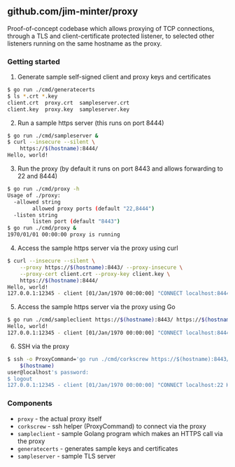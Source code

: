 ## github.com/jim-minter/proxy

Proof-of-concept codebase which allows proxying of TCP connections, through a
TLS and client-certificate protected listener, to selected other listeners
running on the same hostname as the proxy.

### Getting started

1. Generate sample self-signed client and proxy keys and certificates

```bash
$ go run ./cmd/generatecerts
$ ls *.crt *.key
client.crt  proxy.crt  sampleserver.crt
client.key  proxy.key  sampleserver.key
```

2. Run a sample https server (this runs on port 8444)

```bash
$ go run ./cmd/sampleserver &
$ curl --insecure --silent \
    https://$(hostname):8444/
Hello, world!
```

3. Run the proxy (by default it runs on port 8443 and allows forwarding to 22
   and 8444)

```bash
$ go run ./cmd/proxy -h
Usage of ./proxy:
  -allowed string
    	allowed proxy ports (default "22,8444")
  -listen string
    	listen port (default "8443")
$ go run ./cmd/proxy &
1970/01/01 00:00:00 proxy is running
```

4. Access the sample https server via the proxy using curl

```bash
$ curl --insecure --silent \
    --proxy https://$(hostname):8443/ --proxy-insecure \
    --proxy-cert client.crt --proxy-key client.key \
    https://$(hostname):8444/
Hello, world!
127.0.0.1:12345 - client [01/Jan/1970 00:00:00] "CONNECT localhost:8444 HTTP/1.1" 200 0
```

5. Access the sample https server via the proxy using Go

```bash
$ go run ./cmd/sampleclient https://$(hostname):8443/ https://$(hostname):8444/
Hello, world!
127.0.0.1:12345 - client [01/Jan/1970 00:00:00] "CONNECT localhost:8444 HTTP/1.1" 200 0
```

6. SSH via the proxy

```bash
$ ssh -o ProxyCommand='go run ./cmd/corkscrew https://$(hostname):8443/ $(hostname):22' \
    $(hostname)
user@localhost's password:
$ logout
127.0.0.1:12345 - client [01/Jan/1970 00:00:00] "CONNECT localhost:22 HTTP/1.1" 200 0
```

### Components

* `proxy` - the actual proxy itself
* `corkscrew` - ssh helper (ProxyCommand) to connect via the proxy
* `sampleclient` - sample Golang program which makes an HTTPS call via the proxy
* `generatecerts` - generates sample keys and certificates
* `sampleserver` - sample TLS server
